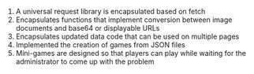 1. A universal request library is encapsulated based on fetch
2. Encapsulates functions that implement conversion between image documents and base64 or displayable URLs
3. Encapsulates updated data code that can be used on multiple pages
4. Implemented the creation of games from JSON files
5. Mini-games are designed so that players can play while waiting for the administrator to come up with the problem
